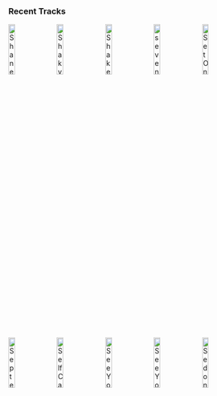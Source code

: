 ### Recent Tracks
[<img src='https://lastfm.freetls.fastly.net/i/u/300x300/5a7d65f9054b7cd3a9bbb2c9aa3c72ff.png' width='16%' height='16%' alt='Shane'>](https://www.last.fm/music/fruit%2bbats/_/shane)&nbsp;&nbsp;&nbsp;&nbsp;[<img src='https://lastfm.freetls.fastly.net/i/u/300x300/3df761a99bed15d02bfee7e86f276bac.png' width='16%' height='16%' alt='Shaky Ground'>](https://www.last.fm/music/freedom%2bfry/_/shaky%2bground)&nbsp;&nbsp;&nbsp;&nbsp;[<img src='https://lastfm.freetls.fastly.net/i/u/300x300/a2a7a0763ee84cb08f61da01dc97120c.png' width='16%' height='16%' alt='Shake, Shake, Shake'>](https://www.last.fm/music/bronze%2bradio%2breturn/_/shake%252c%2bshake%252c%2bshake)&nbsp;&nbsp;&nbsp;&nbsp;[<img src='https://lastfm.freetls.fastly.net/i/u/300x300/6122fa3bf2b91d3d400e15d5e406e8a7.png' width='16%' height='16%' alt='seventeen'>](https://www.last.fm/music/sjowgren/_/seventeen)&nbsp;&nbsp;&nbsp;&nbsp;[<img src='https://lastfm.freetls.fastly.net/i/u/300x300/7e1744ebfbaec90ee42473fb2b00307f.png' width='16%' height='16%' alt='Set On Fire'>](https://www.last.fm/music/magic%2bgiant/_/set%2bon%2bfire)&nbsp;&nbsp;&nbsp;&nbsp;<br>[<img src='https://lastfm.freetls.fastly.net/i/u/300x300/c7215300a5d38bed1000dbd54337f1b3.png' width='16%' height='16%' alt='September'>](https://www.last.fm/music/earth%252c%2bwind%2b%2526%2bfire/_/september)&nbsp;&nbsp;&nbsp;&nbsp;[<img src='https://lastfm.freetls.fastly.net/i/u/300x300/69c888fe7a8e4a1b2906d33c05caf536.png' width='16%' height='16%' alt='Self Care (with COIN) - The Knocks Remix'>](https://www.last.fm/music/louis%2bthe%2bchild/_/self%2bcare%2b%2528with%2bcoin%2529%2b-%2bthe%2bknocks%2bremix)&nbsp;&nbsp;&nbsp;&nbsp;[<img src='https://lastfm.freetls.fastly.net/i/u/300x300/ea3a86d4591e87f33031ca162ce702ff.png' width='16%' height='16%' alt='See You Through My Eyes'>](https://www.last.fm/music/the%2bhead%2band%2bthe%2bheart/_/see%2byou%2bthrough%2bmy%2beyes)&nbsp;&nbsp;&nbsp;&nbsp;[<img src='https://lastfm.freetls.fastly.net/i/u/300x300/f62104724a1a0df9d1b5555eed7c07f5.png' width='16%' height='16%' alt='See You Again'>](https://www.last.fm/music/roosevelt/_/see%2byou%2bagain)&nbsp;&nbsp;&nbsp;&nbsp;[<img src='https://lastfm.freetls.fastly.net/i/u/300x300/389df7a63a3e4b9ecb30760f685a03cb.png' width='16%' height='16%' alt='Sedona'>](https://www.last.fm/music/houndmouth/_/sedona)&nbsp;&nbsp;&nbsp;&nbsp;<br>